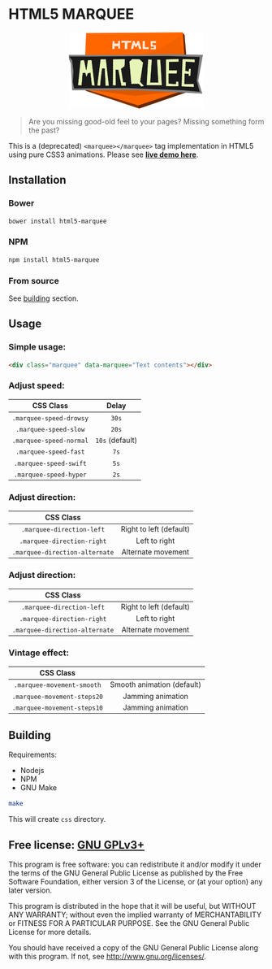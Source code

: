 # HTML5 MARQUEE

<p align="center"><img alt="HTML5 marquee logo" src="logo/logo.png" /></p>

>Are you missing good-old feel to your pages? Missing something form the past?

This is a (deprecated) `<marquee></marquee>` tag implementation in HTML5 using pure CSS3 animations. Please see [**live demo here**](http://muchweb.github.io/html5-marquee/).

## Installation

### Bower
```bash
bower install html5-marquee
```

### NPM
```bash
npm install html5-marquee
```
### From source

See [building](#building) section.

## Usage

### Simple usage:

```html
<div class="marquee" data-marquee="Text contents"></div>
```

### Adjust speed:

|CSS Class|Delay|
|:---:|:---:|
|`.marquee-speed-drowsy`|`30s`|
|`.marquee-speed-slow`|`20s`|
|`.marquee-speed-normal`|`10s` (default)|
|`.marquee-speed-fast`|`7s`|
|`.marquee-speed-swift`|`5s`|
|`.marquee-speed-hyper`|`2s`|

### Adjust direction:

|CSS Class||
|:---:|:---:|
|`.marquee-direction-left`|Right to left (default)|
|`.marquee-direction-right`|Left to right|
|`.marquee-direction-alternate`|Alternate movement|

### Adjust direction:

|CSS Class||
|:---:|:---:|
|`.marquee-direction-left`|Right to left (default)|
|`.marquee-direction-right`|Left to right|
|`.marquee-direction-alternate`|Alternate movement|

### Vintage effect:

|CSS Class||
|:---:|:---:|
|`.marquee-movement-smooth`|Smooth animation (default)|
|`.marquee-movement-steps20`|Jamming animation|
|`.marquee-movement-steps10`|Jamming animation|

## Building

Requirements:

 - Nodejs
 - NPM
 - GNU Make


```bash
make
```

This will create `css` directory.

## Free license: [GNU GPLv3+](./LICENSE)

This program is free software: you can redistribute it and/or modify it under the terms of the GNU General Public License as published by the Free Software Foundation, either version 3 of the License, or (at your option) any later version.

This program is distributed in the hope that it will be useful, but WITHOUT ANY WARRANTY; without even the implied warranty of MERCHANTABILITY or FITNESS FOR A PARTICULAR PURPOSE.  See the GNU General Public License for more details.

You should have received a copy of the GNU General Public License along with this program.  If not, see <http://www.gnu.org/licenses/>.
